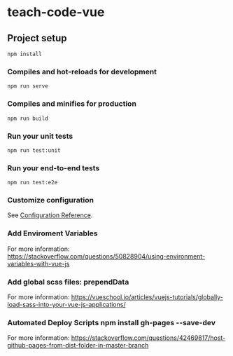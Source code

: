 # teach-code-vue

## Project setup
```
npm install
```

### Compiles and hot-reloads for development
```
npm run serve
```

### Compiles and minifies for production
```
npm run build
```

### Run your unit tests
```
npm run test:unit
```

### Run your end-to-end tests
```
npm run test:e2e
```

### Customize configuration
See [Configuration Reference](https://cli.vuejs.org/config/).

### Add Enviroment Variables

For more information: https://stackoverflow.com/questions/50828904/using-environment-variables-with-vue-js

### Add global scss files: prependData

For more information: https://vueschool.io/articles/vuejs-tutorials/globally-load-sass-into-your-vue-js-applications/

### Automated Deploy Scripts npm install gh-pages --save-dev

For more information: https://stackoverflow.com/questions/42469817/host-github-pages-from-dist-folder-in-master-branch